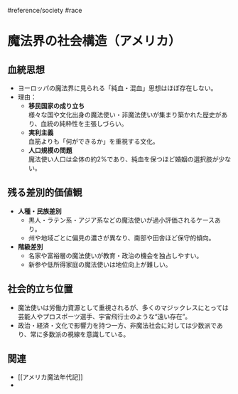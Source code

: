 #reference/society #race 
# 魔法界の社会構造（アメリカ）

## 血統思想
- ヨーロッパの魔法界に見られる「純血・混血」思想はほぼ存在しない。
- 理由：
  - **移民国家の成り立ち**  
    様々な国や文化出身の魔法使い・非魔法使いが集まり築かれた歴史があり、血統の純粋性を主張しづらい。
  - **実利主義**  
    血筋よりも「何ができるか」を重視する文化。
  - **人口規模の問題**  
    魔法使い人口は全体の約2%であり、純血を保つほど婚姻の選択肢が少ない。

## 残る差別的価値観
- **人種・民族差別**
  - 黒人・ラテン系・アジア系などの魔法使いが過小評価されるケースあり。
  - 州や地域ごとに偏見の濃さが異なり、南部や田舎ほど保守的傾向。
- **階級差別**
  - 名家や富裕層の魔法使いが教育・政治の機会を独占しやすい。
  - 新参や低所得家庭の魔法使いは地位向上が難しい。

## 社会的立ち位置
- 魔法使いは労働力資源として重視されるが、多くのマジックレスにとっては芸能人やプロスポーツ選手、宇宙飛行士のような“遠い存在”。
- 政治・経済・文化で影響力を持つ一方、非魔法社会に対しては少数派であり、常に多数派の視線を意識している。

## 関連
- [[アメリカ魔法年代記]]
- 